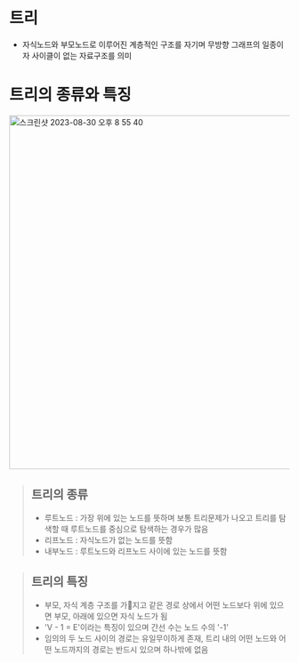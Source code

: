 # 트리
- 자식노드와 부모노드로 이루어진 계층적인 구조를 자기며 무방향 그래프의 일종이자 사이클이 없는 자료구조를 의미

# 트리의 종류와 특징
<img width="637" alt="스크린샷 2023-08-30 오후 8 55 40" src="https://github.com/ajhwan/Algorithm_study/assets/129160008/ae51c538-8142-4d4b-92fa-62a0bcdb6d94">

> ## 트리의 종류
> - 루트노드 : 가장 위에 있는 노드를 뜻하며 보통 트리문제가 나오고 트리를 탐색할 때 루트노드를 중심으로 탐색하는 경우가 많음
> - 리프노드 : 자식노드가 없는 노드를 뜻함
> - 내부노드 : 루트노드와 리프노드 사이에 있는 노드를 뜻함

> ## 트리의 특징
> - 부모, 자식 계층 구조를 가지고 같은 경로 상에서 어떤 노드보다 위에 있으면 부모, 아래에 있으면 자식 노드가 됨
> - 'V - 1 = E'이라는 특징이 있으며 간선 수는 노드 수의 '-1'
> - 임의의 두 노드 사이의 경로는 유일무이하게 존재, 트리 내의 어떤 노드와 어떤 노드까지의 경로는 반드시 있으며 하나밖에 없음
